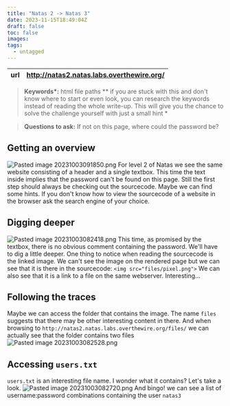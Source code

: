 ```yaml
---
title: "Natas 2 -> Natas 3"
date: 2023-11-15T18:49:04Z
draft: false
toc: false
images:
tags: 
  - untagged
---
```


| url |http://natas2.natas.labs.overthewire.org/|
| ---| --|

> **Keywords\*:** html file paths 
> *\*  if you are stuck with this and don't know where to start or even look, you can research the keywords instead of reading the whole write-up. This will give you the chance to solve the challenge yourself with just a small hint *

> **Questions to ask:**
> If not on this page, where could the password be?

## Getting an overview
![Pasted image 20231003091850.png](/Pasted%20image%2020231003091850.png)
For level 2 of Natas we see the same website consisting of a header and a single textbox. This time the text inside implies that the password can't be found on this page. Still the first step should always be checking out the sourcecode. Maybe we can find some hints. If you don't know how to view the sourcecode of a website in the browser ask the search engine of your choice.
## Digging deeper  
![Pasted image 20231003082418.png](/Pasted%20image%2020231003082418.png) 
This time, as promised by the textbox, there is no obvious comment containing the password. We'll have to dig a little deeper. 
One thing to notice when reading the sourcecode is the linked image. We can't see the image on the rendered page but we can see that it is there in the sourcecode:
`<img src="files/pixel.png">`
We can also see that it is a link to a file on the same webserver. 
Interesting...
## Following the traces
Maybe we can access the folder that contains the image. The name `files` suggests that there may be other interesting content in there.
And when browsing to `http://natas2.natas.labs.overthewire.org/files/` we can actually see that the folder contains two files
  ![Pasted image 20231003082528.png](/Pasted%20image%2020231003082528.png)
## Accessing `users.txt`
`users.txt` is an interesting file name. I wonder what it contains? Let's take a look.
![Pasted image 20231003082720.png](/Pasted%20image%2020231003082720.png)
And bingo! we can see a list of username:password combinations containing the user `natas3`
